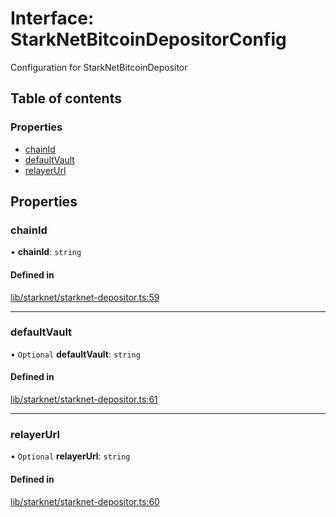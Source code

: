 # Interface: StarkNetBitcoinDepositorConfig

Configuration for StarkNetBitcoinDepositor

## Table of contents

### Properties

- [chainId](StarkNetBitcoinDepositorConfig.md#chainid)
- [defaultVault](StarkNetBitcoinDepositorConfig.md#defaultvault)
- [relayerUrl](StarkNetBitcoinDepositorConfig.md#relayerurl)

## Properties

### chainId

• **chainId**: `string`

#### Defined in

[lib/starknet/starknet-depositor.ts:59](https://github.com/keep-network/tbtc-v2/blob/main/typescript/src/lib/starknet/starknet-depositor.ts#L59)

___

### defaultVault

• `Optional` **defaultVault**: `string`

#### Defined in

[lib/starknet/starknet-depositor.ts:61](https://github.com/keep-network/tbtc-v2/blob/main/typescript/src/lib/starknet/starknet-depositor.ts#L61)

___

### relayerUrl

• `Optional` **relayerUrl**: `string`

#### Defined in

[lib/starknet/starknet-depositor.ts:60](https://github.com/keep-network/tbtc-v2/blob/main/typescript/src/lib/starknet/starknet-depositor.ts#L60)
